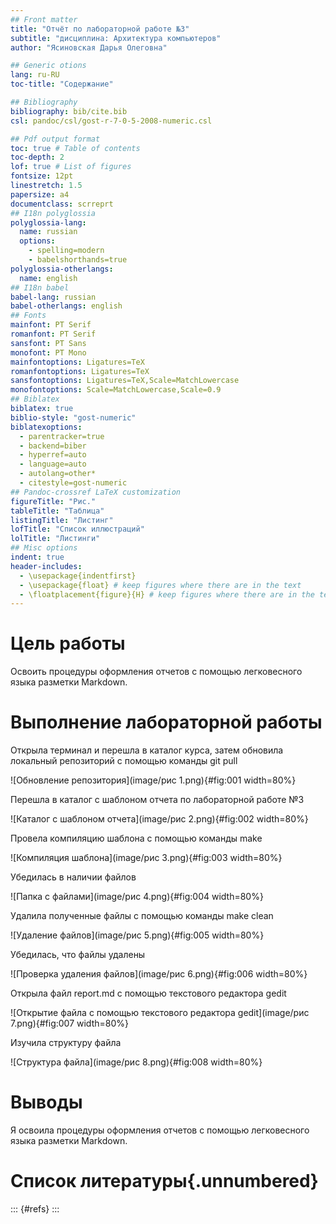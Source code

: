 ```yaml
---
## Front matter
title: "Отчёт по лабораторной работе №3"
subtitle: "дисциплина: Архитектура компьютеров"
author: "Ясиновская Дарья Олеговна"

## Generic otions
lang: ru-RU
toc-title: "Содержание"

## Bibliography
bibliography: bib/cite.bib
csl: pandoc/csl/gost-r-7-0-5-2008-numeric.csl

## Pdf output format
toc: true # Table of contents
toc-depth: 2
lof: true # List of figures
fontsize: 12pt
linestretch: 1.5
papersize: a4
documentclass: scrreprt
## I18n polyglossia
polyglossia-lang:
  name: russian
  options:
	- spelling=modern
	- babelshorthands=true
polyglossia-otherlangs:
  name: english
## I18n babel
babel-lang: russian
babel-otherlangs: english
## Fonts
mainfont: PT Serif
romanfont: PT Serif
sansfont: PT Sans
monofont: PT Mono
mainfontoptions: Ligatures=TeX
romanfontoptions: Ligatures=TeX
sansfontoptions: Ligatures=TeX,Scale=MatchLowercase
monofontoptions: Scale=MatchLowercase,Scale=0.9
## Biblatex
biblatex: true
biblio-style: "gost-numeric"
biblatexoptions:
  - parentracker=true
  - backend=biber
  - hyperref=auto
  - language=auto
  - autolang=other*
  - citestyle=gost-numeric
## Pandoc-crossref LaTeX customization
figureTitle: "Рис."
tableTitle: "Таблица"
listingTitle: "Листинг"
lofTitle: "Список иллюстраций"
lolTitle: "Листинги"
## Misc options
indent: true
header-includes:
  - \usepackage{indentfirst}
  - \usepackage{float} # keep figures where there are in the text
  - \floatplacement{figure}{H} # keep figures where there are in the text
---
```


# Цель работы

Освоить процедуры оформления отчетов с помощью легковесного
языка разметки Markdown.


# Выполнение лабораторной работы

Открыла терминал и перешла в каталог курса, затем обновила локальный репозиторий с помощью команды git pull

![Обновление репозитория](image/рис 1.png){#fig:001 width=80%}

Перешла в каталог с шаблоном отчета по лабораторной работе №3 

![Каталог с шаблоном отчета](image/рис 2.png){#fig:002 width=80%}

Провела компиляцию шаблона с помощью команды make

![Компиляция шаблона](image/рис 3.png){#fig:003 width=80%}

Убедилась в наличии файлов 

![Папка с файлами](image/рис 4.png){#fig:004 width=80%}

Удалила полученные файлы с помощью команды make clean

![Удаление файлов](image/рис 5.png){#fig:005 width=80%}

Убедилась, что файлы удалены

![Проверка удаления файлов](image/рис 6.png){#fig:006 width=80%}

Открыла файл report.md с помощью текстового редактора gedit

![Открытие файла с помощью текстового редактора gedit](image/рис 7.png){#fig:007 width=80%}

Изучила структуру файла

![Структура файла](image/рис 8.png){#fig:008 width=80%}



# Выводы

Я освоила процедуры оформления отчетов с помощью легковесного
языка разметки Markdown.

# Список литературы{.unnumbered}

::: {#refs}
:::
